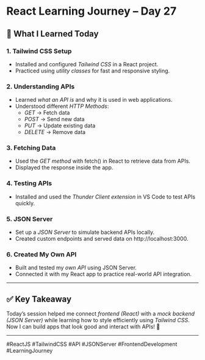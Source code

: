 # React Learning Journey – Day 27  

## 🚀 What I Learned Today  

### 1. Tailwind CSS Setup  
- Installed and configured *Tailwind CSS* in a React project.  
- Practiced using *utility classes* for fast and responsive styling.  

### 2. Understanding APIs  
- Learned *what an API is* and why it is used in web applications.  
- Understood different *HTTP Methods*:  
  - *GET* → Fetch data  
  - *POST* → Send new data  
  - *PUT* → Update existing data  
  - *DELETE* → Remove data  

### 3. Fetching Data  
- Used the *GET method* with fetch() in React to retrieve data from APIs.  
- Displayed the response inside the app.  

### 4. Testing APIs  
- Installed and used the *Thunder Client extension* in VS Code to test APIs quickly.  

### 5. JSON Server  
- Set up a *JSON Server* to simulate backend APIs locally.  
- Created custom endpoints and served data on http://localhost:3000.  

### 6. Created My Own API  
- Built and tested my *own API* using JSON Server.  
- Connected it with my React app to practice real-world API integration.  

---

## ✅ Key Takeaway  
Today’s session helped me connect *frontend (React)* with a *mock backend (JSON Server)* while learning how to style efficiently using *Tailwind CSS*.  
Now I can build apps that look good and interact with APIs! 🎉  

---

#ReactJS #TailwindCSS #API #JSONServer #FrontendDevelopment #LearningJourney
